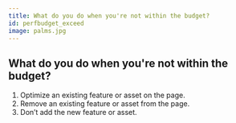 ```yaml
---
title: What do you do when you're not within the budget?
id: perfbudget_exceed
image: palms.jpg
---
```


## What do you do when you're not within the budget?

1. Optimize an existing feature or asset on the page.
2. Remove an existing feature or asset from the page.
3. Don’t add the new feature or asset.